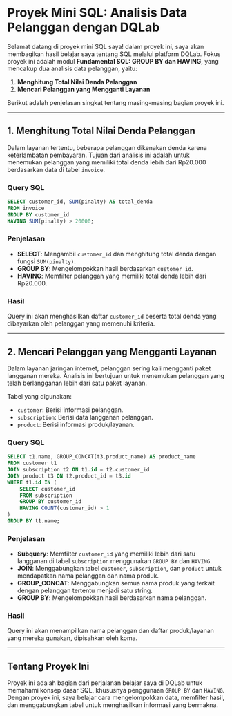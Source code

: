 # Proyek Mini SQL: Analisis Data Pelanggan dengan DQLab

Selamat datang di proyek mini SQL saya! dalam proyek ini, saya akan membagikan hasil belajar saya tentang SQL melalui platform DQLab. Fokus proyek ini adalah modul **Fundamental SQL: GROUP BY dan HAVING**, yang mencakup dua analisis data pelanggan, yaitu:

1. **Menghitung Total Nilai Denda Pelanggan**
2. **Mencari Pelanggan yang Mengganti Layanan**

Berikut adalah penjelasan singkat tentang masing-masing bagian proyek ini.

---

## 1. Menghitung Total Nilai Denda Pelanggan

Dalam layanan tertentu, beberapa pelanggan dikenakan denda karena keterlambatan pembayaran. Tujuan dari analisis ini adalah untuk menemukan pelanggan yang memiliki total denda lebih dari Rp20.000 berdasarkan data di tabel `invoice`.

### Query SQL
```sql
SELECT customer_id, SUM(pinalty) AS total_denda
FROM invoice
GROUP BY customer_id
HAVING SUM(pinalty) > 20000;
```

### Penjelasan
- **SELECT**: Mengambil `customer_id` dan menghitung total denda dengan fungsi `SUM(pinalty)`.
- **GROUP BY**: Mengelompokkan hasil berdasarkan `customer_id`.
- **HAVING**: Memfilter pelanggan yang memiliki total denda lebih dari Rp20.000.

### Hasil
Query ini akan menghasilkan daftar `customer_id` beserta total denda yang dibayarkan oleh pelanggan yang memenuhi kriteria.

---

## 2. Mencari Pelanggan yang Mengganti Layanan

Dalam layanan jaringan internet, pelanggan sering kali mengganti paket langganan mereka. Analisis ini bertujuan untuk menemukan pelanggan yang telah berlangganan lebih dari satu paket layanan.

Tabel yang digunakan:
- `customer`: Berisi informasi pelanggan.
- `subscription`: Berisi data langganan pelanggan.
- `product`: Berisi informasi produk/layanan.

### Query SQL
```sql
SELECT t1.name, GROUP_CONCAT(t3.product_name) AS product_name
FROM customer t1
JOIN subscription t2 ON t1.id = t2.customer_id 
JOIN product t3 ON t2.product_id = t3.id 
WHERE t1.id IN (
    SELECT customer_id
    FROM subscription
    GROUP BY customer_id
    HAVING COUNT(customer_id) > 1
)
GROUP BY t1.name;
```

### Penjelasan
- **Subquery**: Memfilter `customer_id` yang memiliki lebih dari satu langganan di tabel `subscription` menggunakan `GROUP BY` dan `HAVING`.
- **JOIN**: Menggabungkan tabel `customer`, `subscription`, dan `product` untuk mendapatkan nama pelanggan dan nama produk.
- **GROUP_CONCAT**: Menggabungkan semua nama produk yang terkait dengan pelanggan tertentu menjadi satu string.
- **GROUP BY**: Mengelompokkan hasil berdasarkan nama pelanggan.

### Hasil
Query ini akan menampilkan nama pelanggan dan daftar produk/layanan yang mereka gunakan, dipisahkan oleh koma.

---

## Tentang Proyek Ini
Proyek ini adalah bagian dari perjalanan belajar saya di DQLab untuk memahami konsep dasar SQL, khususnya penggunaan `GROUP BY` dan `HAVING`. Dengan proyek ini, saya belajar cara mengelompokkan data, memfilter hasil, dan menggabungkan tabel untuk menghasilkan informasi yang bermakna.
